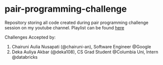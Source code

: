 # pair-programming-challenge

Repository storing all code created during pair programming challenge session on my youtube channel. Playlist can be found [here](https://www.youtube.com/playlist?list=PLJDedZCB3DvB68j2QA4zyqQWWn3ra6igv)

Challenges Accepted by:
1. Chairuni Aulia Nusapati (@chairuni-an), Software Engineer @Google
1. Deka Auliya Akbar (@deka108), CS Grad Student @Columbia Uni, Intern @databricks
